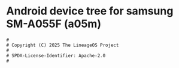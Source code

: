 # Android device tree for samsung SM-A055F (a05m)

```
#
# Copyright (C) 2025 The LineageOS Project
#
# SPDX-License-Identifier: Apache-2.0
#
```
